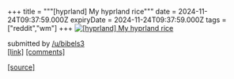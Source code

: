 +++
title = """[hyprland] My hyprland rice"""
date = 2024-11-24T09:37:59.000Z
expiryDate = 2024-11-24T09:37:59.000Z
tags = ["reddit","wm"]
+++
[![[hyprland] My hyprland rice](https://external-preview.redd.it/NzkxZG9sOGNrdDJlMepSC7wBKAAe_sB3FEMTA5lvkLWC_vQBJSqGCo2sWdcC.png?width=640&crop=smart&auto=webp&s=f7546e711cc3b026120656e0c00a29304b088222 "[hyprland] My hyprland rice")](https://www.reddit.com/r/unixporn/comments/1gynast/hyprland_my_hyprland_rice/)

submitted by [/u/bibels3](https://www.reddit.com/user/bibels3)  
[\[link\]](https://v.redd.it/kggnaj7ckt2e1) [\[comments\]](https://www.reddit.com/r/unixporn/comments/1gynast/hyprland_my_hyprland_rice/)

[[source]](https://www.reddit.com/r/unixporn/comments/1gynast/hyprland_my_hyprland_rice/)
